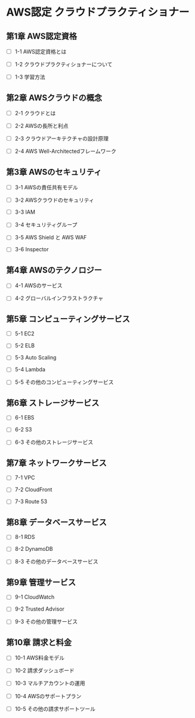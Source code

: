 # AWS認定 クラウドプラクティショナー

## 第1章 AWS認定資格

- [ ] 1-1 AWS認定資格とは

- [ ] 1-2 クラウドプラクティショナーについて

- [ ] 1-3 学習方法

## 第2章 AWSクラウドの概念

- [ ] 2-1 クラウドとは

- [ ] 2-2 AWSの長所と利点

- [ ] 2-3 クラウドアーキテクチャの設計原理

- [ ] 2-4 AWS Well-Architectedフレームワーク

## 第3章 AWSのセキュリティ

- [ ] 3-1 AWSの責任共有モデル

- [ ] 3-2 AWSクラウドのセキュリティ

- [ ] 3-3 IAM

- [ ] 3-4 セキュリティグループ

- [ ] 3-5 AWS Shield と AWS WAF

- [ ] 3-6 Inspector

## 第4章 AWSのテクノロジー

- [ ] 4-1 AWSのサービス

- [ ] 4-2 グローバルインフラストラクチャ

## 第5章 コンピューティングサービス

- [ ] 5-1 EC2

- [ ] 5-2 ELB

- [ ] 5-3 Auto Scaling

- [ ] 5-4 Lambda

- [ ] 5-5 その他のコンピューティングサービス

## 第6章 ストレージサービス

- [ ] 6-1 EBS

- [ ] 6-2 S3

- [ ] 6-3 その他のストレージサービス

## 第7章 ネットワークサービス

- [ ] 7-1 VPC

- [ ] 7-2 CloudFront

- [ ] 7-3 Route 53

## 第8章 データベースサービス

- [ ] 8-1 RDS

- [ ] 8-2 DynamoDB

- [ ] 8-3 その他のデータベースサービス

## 第9章 管理サービス

- [ ] 9-1 CloudWatch

- [ ] 9-2 Trusted Advisor

- [ ] 9-3 その他の管理サービス

## 第10章 請求と料金

- [ ] 10-1 AWS料金モデル

- [ ] 10-2 請求ダッシュボード

- [ ] 10-3 マルチアカウントの運用

- [ ] 10-4 AWSのサポートプラン

- [ ] 10-5 その他の請求サポートツール
